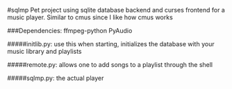 #sqlmp
Pet project using sqlite database backend and curses frontend for a music player.
Similar to cmus since I like how cmus works

###Dependencies:
ffmpeg-python
PyAudio

#####initlib.py:
use this when starting, initializes the database with your music library and playlists

#####remote.py:
allows one to add songs to a playlist through the shell

#####sqlmp.py:
the actual player